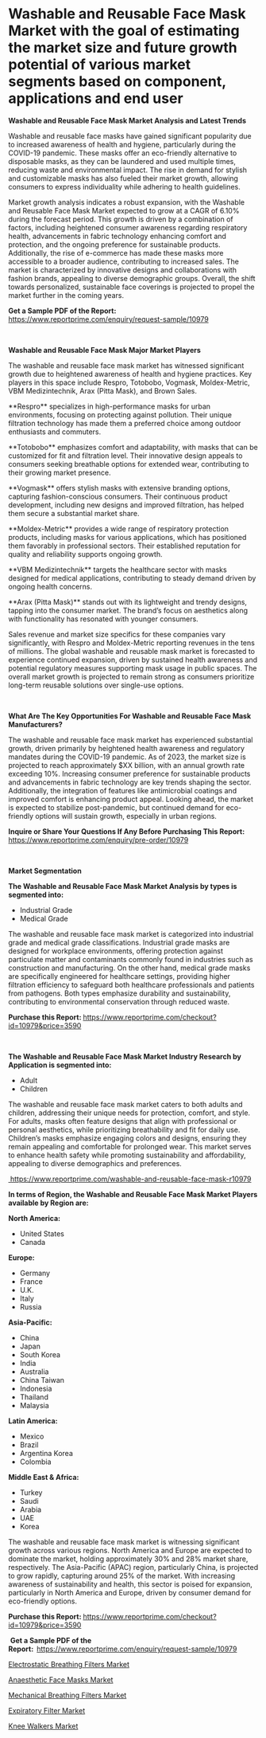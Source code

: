 <p><h1>Washable and Reusable Face Mask Market with the goal of estimating the market size and future growth potential of various market segments based on component, applications and end user</h1></p><p><strong>Washable and Reusable Face Mask Market Analysis and Latest Trends</strong></p>
<p><p>Washable and reusable face masks have gained significant popularity due to increased awareness of health and hygiene, particularly during the COVID-19 pandemic. These masks offer an eco-friendly alternative to disposable masks, as they can be laundered and used multiple times, reducing waste and environmental impact. The rise in demand for stylish and customizable masks has also fueled their market growth, allowing consumers to express individuality while adhering to health guidelines.</p><p>Market growth analysis indicates a robust expansion, with the Washable and Reusable Face Mask Market expected to grow at a CAGR of 6.10% during the forecast period. This growth is driven by a combination of factors, including heightened consumer awareness regarding respiratory health, advancements in fabric technology enhancing comfort and protection, and the ongoing preference for sustainable products. Additionally, the rise of e-commerce has made these masks more accessible to a broader audience, contributing to increased sales. The market is characterized by innovative designs and collaborations with fashion brands, appealing to diverse demographic groups. Overall, the shift towards personalized, sustainable face coverings is projected to propel the market further in the coming years.</p></p>
<p><strong>Get a Sample PDF of the Report:&nbsp;</strong> <a href="https://www.reportprime.com/enquiry/request-sample/10979?utm_campaign=1133&utm_medium=2&utm_source=Github&utm_content=ia&utm_term=20032025&utm_id=washable-and-reusable-face-mask">https://www.reportprime.com/enquiry/request-sample/10979</a></p>
<p>&nbsp;</p>
<p><strong>Washable and Reusable Face Mask Major Market Players</strong></p>
<p><p>The washable and reusable face mask market has witnessed significant growth due to heightened awareness of health and hygiene practices. Key players in this space include Respro, Totobobo, Vogmask, Moldex-Metric, VBM Medizintechnik, Arax (Pitta Mask), and Brown Sales.</p><p>**Respro** specializes in high-performance masks for urban environments, focusing on protecting against pollution. Their unique filtration technology has made them a preferred choice among outdoor enthusiasts and commuters.</p><p>**Totobobo** emphasizes comfort and adaptability, with masks that can be customized for fit and filtration level. Their innovative design appeals to consumers seeking breathable options for extended wear, contributing to their growing market presence.</p><p>**Vogmask** offers stylish masks with extensive branding options, capturing fashion-conscious consumers. Their continuous product development, including new designs and improved filtration, has helped them secure a substantial market share.</p><p>**Moldex-Metric** provides a wide range of respiratory protection products, including masks for various applications, which has positioned them favorably in professional sectors. Their established reputation for quality and reliability supports ongoing growth.</p><p>**VBM Medizintechnik** targets the healthcare sector with masks designed for medical applications, contributing to steady demand driven by ongoing health concerns.</p><p>**Arax (Pitta Mask)** stands out with its lightweight and trendy designs, tapping into the consumer market. The brand’s focus on aesthetics along with functionality has resonated with younger consumers.</p><p>Sales revenue and market size specifics for these companies vary significantly, with Respro and Moldex-Metric reporting revenues in the tens of millions. The global washable and reusable mask market is forecasted to experience continued expansion, driven by sustained health awareness and potential regulatory measures supporting mask usage in public spaces. The overall market growth is projected to remain strong as consumers prioritize long-term reusable solutions over single-use options.</p></p>
<p>&nbsp;</p>
<p><strong>What Are The Key Opportunities For Washable and Reusable Face Mask Manufacturers?</strong></p>
<p><p>The washable and reusable face mask market has experienced substantial growth, driven primarily by heightened health awareness and regulatory mandates during the COVID-19 pandemic. As of 2023, the market size is projected to reach approximately $XX billion, with an annual growth rate exceeding 10%. Increasing consumer preference for sustainable products and advancements in fabric technology are key trends shaping the sector. Additionally, the integration of features like antimicrobial coatings and improved comfort is enhancing product appeal. Looking ahead, the market is expected to stabilize post-pandemic, but continued demand for eco-friendly options will sustain growth, especially in urban regions.</p></p>
<p><strong>Inquire or Share Your Questions If Any Before Purchasing This Report:</strong> <a href="https://www.reportprime.com/enquiry/pre-order/10979?utm_campaign=1133&utm_medium=2&utm_source=Github&utm_content=ia&utm_term=20032025&utm_id=washable-and-reusable-face-mask">https://www.reportprime.com/enquiry/pre-order/10979</a></p>
<p>&nbsp;</p>
<p><strong>Market Segmentation</strong></p>
<p><strong>The Washable and Reusable Face Mask Market Analysis by types is segmented into:</strong></p>
<p><ul><li>Industrial Grade</li><li>Medical Grade</li></ul></p>
<p><p>The washable and reusable face mask market is categorized into industrial grade and medical grade classifications. Industrial grade masks are designed for workplace environments, offering protection against particulate matter and contaminants commonly found in industries such as construction and manufacturing. On the other hand, medical grade masks are specifically engineered for healthcare settings, providing higher filtration efficiency to safeguard both healthcare professionals and patients from pathogens. Both types emphasize durability and sustainability, contributing to environmental conservation through reduced waste.</p></p>
<p><strong>Purchase this Report:&nbsp;</strong><a href="https://www.reportprime.com/checkout?id=10979&price=3590&utm_campaign=1133&utm_medium=2&utm_source=Github&utm_content=ia&utm_term=20032025&utm_id=washable-and-reusable-face-mask">https://www.reportprime.com/checkout?id=10979&price=3590</a></p>
<p>&nbsp;</p>
<p><strong>The Washable and Reusable Face Mask Market Industry Research by Application is segmented into:</strong></p>
<p><ul><li>Adult</li><li>Children</li></ul></p>
<p><p>The washable and reusable face mask market caters to both adults and children, addressing their unique needs for protection, comfort, and style. For adults, masks often feature designs that align with professional or personal aesthetics, while prioritizing breathability and fit for daily use. Children’s masks emphasize engaging colors and designs, ensuring they remain appealing and comfortable for prolonged wear. This market serves to enhance health safety while promoting sustainability and affordability, appealing to diverse demographics and preferences.</p></p>
<p><a href="https://www.reportprime.com/washable-and-reusable-face-mask-r10979?utm_campaign=1133&utm_medium=2&utm_source=Github&utm_content=ia&utm_term=20032025&utm_id=washable-and-reusable-face-mask">&nbsp;https://www.reportprime.com/washable-and-reusable-face-mask-r10979</a></p>
<p><strong>In terms of Region, the Washable and Reusable Face Mask Market Players available by Region are:</strong></p>
<p>
    <p> <strong> North America: </strong>
        <ul>
            <li>United States</li>
            <li>Canada</li>
        </ul>
        </p> 
    <p> <strong> Europe: </strong>
        <ul>
            <li>Germany</li>
            <li>France</li>
            <li>U.K.</li>
            <li>Italy</li>
            <li>Russia</li>
        </ul>
        </p> 
    <p> <strong> Asia-Pacific: </strong>
        <ul>
            <li>China</li>
            <li>Japan</li>
            <li>South Korea</li>
            <li>India</li>
            <li>Australia</li>
            <li>China Taiwan</li>
            <li>Indonesia</li>
            <li>Thailand</li>
            <li>Malaysia</li>
        </ul>
        </p> 
    <p> <strong> Latin America: </strong>
        <ul>
            <li>Mexico</li>
            <li>Brazil</li>
            <li>Argentina Korea</li>
            <li>Colombia</li>
        </ul>
        </p> 
    <p> <strong> Middle East & Africa: </strong>
        <ul>
            <li>Turkey</li>
            <li>Saudi</li>
            <li>Arabia</li>
            <li>UAE</li>
            <li>Korea</li>
        </ul>
    </p>
    </p>
<p><p>The washable and reusable face mask market is witnessing significant growth across various regions. North America and Europe are expected to dominate the market, holding approximately 30% and 28% market share, respectively. The Asia-Pacific (APAC) region, particularly China, is projected to grow rapidly, capturing around 25% of the market. With increasing awareness of sustainability and health, this sector is poised for expansion, particularly in North America and Europe, driven by consumer demand for eco-friendly options.</p></p>
<p><strong>Purchase this Report: </strong><a href="https://www.reportprime.com/checkout?id=10979&price=3590&utm_campaign=1133&utm_medium=2&utm_source=Github&utm_content=ia&utm_term=20032025&utm_id=washable-and-reusable-face-mask">https://www.reportprime.com/checkout?id=10979&price=3590</a></p>
<p>&nbsp;<strong>Get a Sample PDF of the Report:&nbsp;&nbsp;</strong><a href="https://www.reportprime.com/enquiry/request-sample/10979?utm_campaign=1133&utm_medium=2&utm_source=Github&utm_content=ia&utm_term=20032025&utm_id=washable-and-reusable-face-mask">https://www.reportprime.com/enquiry/request-sample/10979</a></p>
<p><strong></strong></p>
<p><p><a href="https://github.com/prumrupear/Market-Research-Report-List-1/blob/main/electrostatic-breathing-filters-market.md?utm_campaign=1133&utm_medium=2&utm_source=Github&utm_content=ia&utm_term=20032025&utm_id=washable-and-reusable-face-mask">Electrostatic Breathing Filters Market</a></p><p><a href="https://github.com/goreabeeran/Market-Research-Report-List-1/blob/main/anaesthetic-face-masks-market.md?utm_campaign=1133&utm_medium=2&utm_source=Github&utm_content=ia&utm_term=20032025&utm_id=washable-and-reusable-face-mask">Anaesthetic Face Masks Market</a></p><p><a href="https://github.com/klinzenisaa/Market-Research-Report-List-1/blob/main/mechanical-breathing-filters-market.md?utm_campaign=1133&utm_medium=2&utm_source=Github&utm_content=ia&utm_term=20032025&utm_id=washable-and-reusable-face-mask">Mechanical Breathing Filters Market</a></p><p><a href="https://github.com/siriyagayo/Market-Research-Report-List-1/blob/main/expiratory-filter-market.md?utm_campaign=1133&utm_medium=2&utm_source=Github&utm_content=ia&utm_term=20032025&utm_id=washable-and-reusable-face-mask">Expiratory Filter Market</a></p><p><a href="https://github.com/shapurforouz/Market-Research-Report-List-1/blob/main/knee-walkers-market.md?utm_campaign=1133&utm_medium=2&utm_source=Github&utm_content=ia&utm_term=20032025&utm_id=washable-and-reusable-face-mask">Knee Walkers Market</a></p></p>